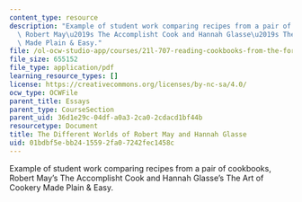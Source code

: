 ```yaml
---
content_type: resource
description: "Example of student work comparing recipes from a pair of cookbooks,\
  \ Robert May\u2019s The Accomplisht Cook and Hannah Glasse\u2019s The Art of Cookery\
  \ Made Plain & Easy."
file: /ol-ocw-studio-app/courses/21l-707-reading-cookbooks-from-the-forme-of-cury-to-the-smitten-kitchen-spring-2017/01bdbf5ebb2415592fa07242fec1458c_MIT21L_707S17_Third_Essay.pdf
file_size: 655152
file_type: application/pdf
learning_resource_types: []
license: https://creativecommons.org/licenses/by-nc-sa/4.0/
ocw_type: OCWFile
parent_title: Essays
parent_type: CourseSection
parent_uid: 36d1e29c-04df-a0a3-2ca0-2cdacd1bf44b
resourcetype: Document
title: The Different Worlds of Robert May and Hannah Glasse
uid: 01bdbf5e-bb24-1559-2fa0-7242fec1458c
---
```

Example of student work comparing recipes from a pair of cookbooks, Robert May’s The Accomplisht Cook and Hannah Glasse’s The Art of Cookery Made Plain & Easy.